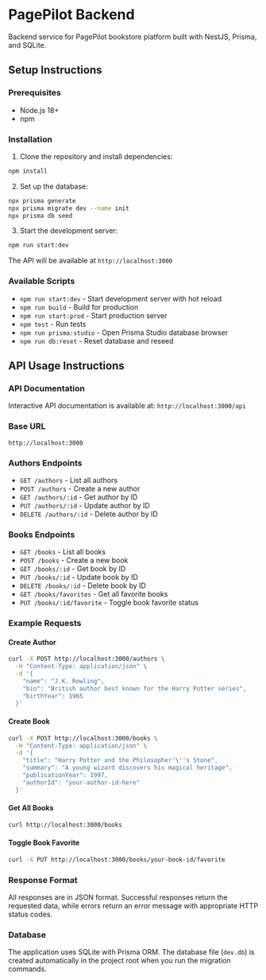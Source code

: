 # PagePilot Backend

Backend service for PagePilot bookstore platform built with NestJS, Prisma, and SQLite.

## Setup Instructions

### Prerequisites
- Node.js 18+
- npm

### Installation

1. Clone the repository and install dependencies:
```bash
npm install
```

2. Set up the database:
```bash
npx prisma generate
npx prisma migrate dev --name init
npx prisma db seed
```

3. Start the development server:
```bash
npm run start:dev
```

The API will be available at `http://localhost:3000`

### Available Scripts

- `npm run start:dev` - Start development server with hot reload
- `npm run build` - Build for production
- `npm run start:prod` - Start production server
- `npm test` - Run tests
- `npm run prisma:studio` - Open Prisma Studio database browser
- `npm run db:reset` - Reset database and reseed

## API Usage Instructions

### API Documentation
Interactive API documentation is available at: `http://localhost:3000/api`

### Base URL
```
http://localhost:3000
```

### Authors Endpoints

- `GET /authors` - List all authors
- `POST /authors` - Create a new author
- `GET /authors/:id` - Get author by ID
- `PUT /authors/:id` - Update author by ID
- `DELETE /authors/:id` - Delete author by ID

### Books Endpoints

- `GET /books` - List all books
- `POST /books` - Create a new book
- `GET /books/:id` - Get book by ID
- `PUT /books/:id` - Update book by ID
- `DELETE /books/:id` - Delete book by ID
- `GET /books/favorites` - Get all favorite books
- `PUT /books/:id/favorite` - Toggle book favorite status

### Example Requests

#### Create Author
```bash
curl -X POST http://localhost:3000/authors \
  -H "Content-Type: application/json" \
  -d '{
    "name": "J.K. Rowling",
    "bio": "British author best known for the Harry Potter series",
    "birthYear": 1965
  }'
```

#### Create Book
```bash
curl -X POST http://localhost:3000/books \
  -H "Content-Type: application/json" \
  -d '{
    "title": "Harry Potter and the Philosopher'\''s Stone",
    "summary": "A young wizard discovers his magical heritage",
    "publicationYear": 1997,
    "authorId": "your-author-id-here"
  }'
```

#### Get All Books
```bash
curl http://localhost:3000/books
```

#### Toggle Book Favorite
```bash
curl -X PUT http://localhost:3000/books/your-book-id/favorite
```

### Response Format

All responses are in JSON format. Successful responses return the requested data, while errors return an error message with appropriate HTTP status codes.

### Database

The application uses SQLite with Prisma ORM. The database file (`dev.db`) is created automatically in the project root when you run the migration commands.
